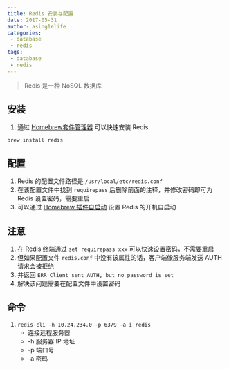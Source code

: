 ```yaml
---
title: Redis 安装与配置
date: 2017-05-31
author: asing1elife
categories:
 - database
 - redis
tags:
 - database
 - redis
---
```

> Redis 是一种 NoSQL 数据库  

## 安装
1. 通过 [Homebrew套件管理器](http://asing1elife.com/software/homebrew/2017/02/17/Homebrew套件管理器/) 可以快速安装 Redis

```shell
brew install redis
```

## 配置
1. Redis 的配置文件路径是 `/usr/local/etc/redis.conf`
2. 在该配置文件中找到 `requirepass` 后删除前面的注释，并修改密码即可为 Redis 设置密码，需要重启
3. 可以通过 [Homebrew  插件自启动](http://asing1elife.com/software/homebrew/2017/05/31/Homebrew-插件自启动/) 设置 Redis 的开机自启动

## 注意
1. 在 Redis 终端通过 `set requirepass xxx` 可以快速设置密码，不需要重启
2. 但如果配置文件 `redis.conf` 中没有该属性的话，客户端像服务端发送 AUTH 请求会被拒绝
3. 并返回 `ERR Client sent AUTH, but no password is set`
4. 解决该问题需要在配置文件中设置密码

## 命令
1. `redis-cli -h 10.24.234.0 -p 6379 -a i_redis`
	* 连接远程服务器
	* -h 服务器 IP 地址
	* -p 端口号
	* -a 密码